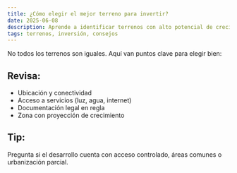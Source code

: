```yaml
---
title: ¿Cómo elegir el mejor terreno para invertir?
date: 2025-06-08
description: Aprende a identificar terrenos con alto potencial de crecimiento.
tags: terrenos, inversión, consejos
---
```


No todos los terrenos son iguales. Aquí van puntos clave para elegir bien:

## Revisa:

- Ubicación y conectividad
- Acceso a servicios (luz, agua, internet)
- Documentación legal en regla
- Zona con proyección de crecimiento

## Tip:

Pregunta si el desarrollo cuenta con acceso controlado, áreas comunes o urbanización parcial.
